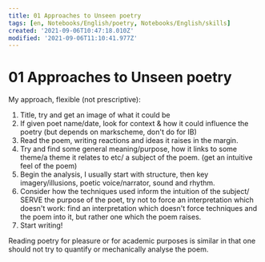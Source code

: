 ```yaml
---
title: 01 Approaches to Unseen poetry
tags: [en, Notebooks/English/poetry, Notebooks/English/skills]
created: '2021-09-06T10:47:18.010Z'
modified: '2021-09-06T11:10:41.977Z'
---
```


# 01 Approaches to Unseen poetry
My approach, flexible (not prescriptive):
1. Title, try and get an image of what it could be
2. If given poet name/date, look for context & how it could influence the poetry (but depends on markscheme, don't do for IB)
3. Read the poem, writing reactions and ideas it raises in the margin.
4. Try and find some general meaning/purpose, how it links to some theme/a theme it relates to etc/ a subject of the poem. (get an intuitive feel of the poem)
5. Begin the analysis, I usually start with structure, then key imagery/illusions, poetic voice/narrator, sound and rhythm.
6. Consider how the techniques used inform the intuition of the subject/ SERVE the purpose of the poet, try not to force an interpretation which doesn't work: find an interpretation which doesn't force techniques and the poem into it, but rather one which the poem raises.
7. Start writing!

Reading poetry for pleasure or for academic purposes is similar in that one should not try to quantify or mechanically analyse the poem.
